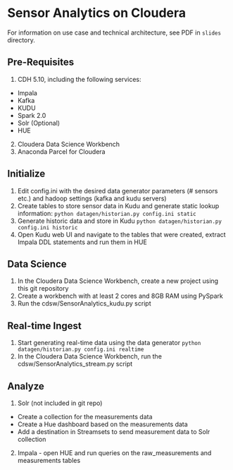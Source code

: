 # Sensor Analytics on Cloudera
For information on use case and technical architecture, see PDF in ```slides``` directory. 

## Pre-Requisites
1. CDH 5.10, including the following services:
 * Impala
 * Kafka
 * KUDU
 * Spark 2.0
 * Solr (Optional)
 * HUE
2. Cloudera Data Science Workbench
3. Anaconda Parcel for Cloudera

## Initialize
1. Edit config.ini with the desired data generator parameters (# sensors etc.) and hadoop settings (kafka and kudu servers)
2. Create tables to store sensor data in Kudu and generate static lookup information:
```python datagen/historian.py config.ini static```
3. Generate historic data and store in Kudu
```python datagen/historian.py config.ini historic```
4. Open Kudu web UI and navigate to the tables that were created, extract Impala DDL statements and run them in HUE

## Data Science
1. In the Cloudera Data Science Workbench, create a new project using this git repository
2. Create a workbench with at least 2 cores and 8GB RAM using PySpark
3. Run the cdsw/SensorAnalytics_kudu.py script

## Real-time Ingest
1. Start generating real-time data using the data generator
```python datagen/historian.py config.ini realtime```
2. In the Cloudera Data Science Workbench, run the cdsw/SensorAnalytics_stream.py script

## Analyze
1. Solr (not included in git repo)
 * Create a collection for the measurements data
 * Create a Hue dashboard based on the measurements data
 * Add a destination in Streamsets to send measurement data to Solr collection
2. Impala - open HUE and run queries on the raw_measurements and measurements tables
